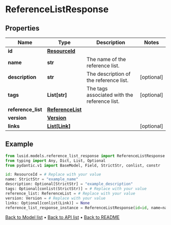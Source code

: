 # ReferenceListResponse

## Properties
Name | Type | Description | Notes
------------ | ------------- | ------------- | -------------
**id** | [**ResourceId**](ResourceId.md) |  | 
**name** | **str** | The name of the reference list. | 
**description** | **str** | The description of the reference list. | [optional] 
**tags** | **List[str]** | The tags associated with the reference list. | [optional] 
**reference_list** | [**ReferenceList**](ReferenceList.md) |  | 
**version** | [**Version**](Version.md) |  | 
**links** | [**List[Link]**](Link.md) |  | [optional] 
## Example

```python
from lusid.models.reference_list_response import ReferenceListResponse
from typing import Any, Dict, List, Optional
from pydantic.v1 import BaseModel, Field, StrictStr, conlist, constr

id: ResourceId = # Replace with your value
name: StrictStr = "example_name"
description: Optional[StrictStr] = "example_description"
tags: Optional[conlist(StrictStr)] = # Replace with your value
reference_list: ReferenceList = # Replace with your value
version: Version = # Replace with your value
links: Optional[conlist(Link)] = None
reference_list_response_instance = ReferenceListResponse(id=id, name=name, description=description, tags=tags, reference_list=reference_list, version=version, links=links)

```

[Back to Model list](../README.md#documentation-for-models) &#8226; [Back to API list](../README.md#documentation-for-api-endpoints) &#8226; [Back to README](../README.md)

